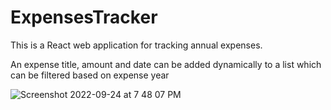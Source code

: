 # ExpensesTracker
This is a React web application for tracking annual expenses.

An expense title, amount and date can be added dynamically to a list which can be filtered based on expense year

![Screenshot 2022-09-24 at 7 48 07 PM](https://user-images.githubusercontent.com/56320285/192096493-da9cc84f-ab9c-4ee7-8db0-580cbdfd8540.png)
